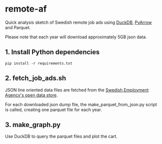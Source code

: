 # remote-af
Quick analysis sketch of Swedish remote job ads using [DuckDB](https://duckdb.org/), [PyArrow](https://arrow.apache.org/docs/python/index.html) and Parquet. 

Please note that each year will download approximately 5GB json data.

## 1. Install Python dependencies

```
pip install -r requirements.txt
```

## 2. fetch_job_ads.sh
JSON line oriented data files are fetched from the [Swedish Employment Agency's open data store](https://data.jobtechdev.se/annonser/historiska/index.html).

For each downloaded json dump file, the make_parquet_from_json.py script is called, creating one parquet file for each year.

## 3. make_graph.py
Use DuckDB to query the parquet files and plot the cart.